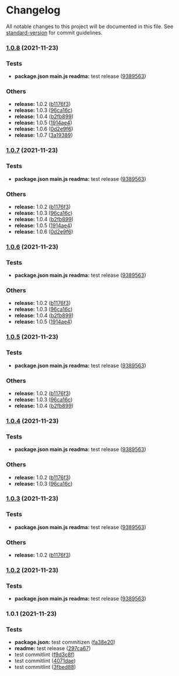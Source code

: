 # Changelog

All notable changes to this project will be documented in this file. See [standard-version](https://github.com/conventional-changelog/standard-version) for commit guidelines.

### [1.0.8](https://github.com/zhaoyangkanshijie/gitHookExample/compare/v1.0.1...v1.0.8) (2021-11-23)


### Tests

* **package.json main.js readma:** test release ([9389563](https://github.com/zhaoyangkanshijie/gitHookExample/commit/93895637c6b9ed4d32fe7b3d3ed2acd5379715ab))


### Others

* **release:** 1.0.2 ([b1176f3](https://github.com/zhaoyangkanshijie/gitHookExample/commit/b1176f30e3b304f1b5ef5e8f62acfaafa3575164))
* **release:** 1.0.3 ([96ca16c](https://github.com/zhaoyangkanshijie/gitHookExample/commit/96ca16c10845d23bd0230291a69501f3865cad8d))
* **release:** 1.0.4 ([b2fb899](https://github.com/zhaoyangkanshijie/gitHookExample/commit/b2fb899a4ed5d4cee32874a37c3410f010e6942c))
* **release:** 1.0.5 ([1914ae4](https://github.com/zhaoyangkanshijie/gitHookExample/commit/1914ae4bf17cc2476071b9b6b4ed80bf00d24e94))
* **release:** 1.0.6 ([0d2e9f6](https://github.com/zhaoyangkanshijie/gitHookExample/commit/0d2e9f605614fa8decfa1290e7b764f70849e274))
* **release:** 1.0.7 ([3a19389](https://github.com/zhaoyangkanshijie/gitHookExample/commit/3a193895f9ff50eb159752866b6b1cc07adab689))

### [1.0.7](https://github.com/zhaoyangkanshijie/gitHookExample/compare/v1.0.1...v1.0.7) (2021-11-23)


### Tests

* **package.json main.js readma:** test release ([9389563](https://github.com/zhaoyangkanshijie/gitHookExample/commit/93895637c6b9ed4d32fe7b3d3ed2acd5379715ab))


### Others

* **release:** 1.0.2 ([b1176f3](https://github.com/zhaoyangkanshijie/gitHookExample/commit/b1176f30e3b304f1b5ef5e8f62acfaafa3575164))
* **release:** 1.0.3 ([96ca16c](https://github.com/zhaoyangkanshijie/gitHookExample/commit/96ca16c10845d23bd0230291a69501f3865cad8d))
* **release:** 1.0.4 ([b2fb899](https://github.com/zhaoyangkanshijie/gitHookExample/commit/b2fb899a4ed5d4cee32874a37c3410f010e6942c))
* **release:** 1.0.5 ([1914ae4](https://github.com/zhaoyangkanshijie/gitHookExample/commit/1914ae4bf17cc2476071b9b6b4ed80bf00d24e94))
* **release:** 1.0.6 ([0d2e9f6](https://github.com/zhaoyangkanshijie/gitHookExample/commit/0d2e9f605614fa8decfa1290e7b764f70849e274))

### [1.0.6](https://github.com/zhaoyangkanshijie/gitHookExample/compare/v1.0.1...v1.0.6) (2021-11-23)


### Tests

* **package.json main.js readma:** test release ([9389563](https://github.com/zhaoyangkanshijie/gitHookExample/commit/93895637c6b9ed4d32fe7b3d3ed2acd5379715ab))


### Others

* **release:** 1.0.2 ([b1176f3](https://github.com/zhaoyangkanshijie/gitHookExample/commit/b1176f30e3b304f1b5ef5e8f62acfaafa3575164))
* **release:** 1.0.3 ([96ca16c](https://github.com/zhaoyangkanshijie/gitHookExample/commit/96ca16c10845d23bd0230291a69501f3865cad8d))
* **release:** 1.0.4 ([b2fb899](https://github.com/zhaoyangkanshijie/gitHookExample/commit/b2fb899a4ed5d4cee32874a37c3410f010e6942c))
* **release:** 1.0.5 ([1914ae4](https://github.com/zhaoyangkanshijie/gitHookExample/commit/1914ae4bf17cc2476071b9b6b4ed80bf00d24e94))

### [1.0.5](https://github.com/zhaoyangkanshijie/gitHookExample/compare/v1.0.1...v1.0.5) (2021-11-23)


### Tests

* **package.json main.js readma:** test release ([9389563](https://github.com/zhaoyangkanshijie/gitHookExample/commit/93895637c6b9ed4d32fe7b3d3ed2acd5379715ab))


### Others

* **release:** 1.0.2 ([b1176f3](https://github.com/zhaoyangkanshijie/gitHookExample/commit/b1176f30e3b304f1b5ef5e8f62acfaafa3575164))
* **release:** 1.0.3 ([96ca16c](https://github.com/zhaoyangkanshijie/gitHookExample/commit/96ca16c10845d23bd0230291a69501f3865cad8d))
* **release:** 1.0.4 ([b2fb899](https://github.com/zhaoyangkanshijie/gitHookExample/commit/b2fb899a4ed5d4cee32874a37c3410f010e6942c))

### [1.0.4](https://github.com/zhaoyangkanshijie/gitHookExample/compare/v1.0.1...v1.0.4) (2021-11-23)


### Tests

* **package.json main.js readma:** test release ([9389563](https://github.com/zhaoyangkanshijie/gitHookExample/commit/93895637c6b9ed4d32fe7b3d3ed2acd5379715ab))


### Others

* **release:** 1.0.2 ([b1176f3](https://github.com/zhaoyangkanshijie/gitHookExample/commit/b1176f30e3b304f1b5ef5e8f62acfaafa3575164))
* **release:** 1.0.3 ([96ca16c](https://github.com/zhaoyangkanshijie/gitHookExample/commit/96ca16c10845d23bd0230291a69501f3865cad8d))

### [1.0.3](https://github.com/zhaoyangkanshijie/gitHookExample/compare/v1.0.1...v1.0.3) (2021-11-23)


### Tests

* **package.json main.js readma:** test release ([9389563](https://github.com/zhaoyangkanshijie/gitHookExample/commit/93895637c6b9ed4d32fe7b3d3ed2acd5379715ab))


### Others

* **release:** 1.0.2 ([b1176f3](https://github.com/zhaoyangkanshijie/gitHookExample/commit/b1176f30e3b304f1b5ef5e8f62acfaafa3575164))

### [1.0.2](https://github.com/zhaoyangkanshijie/gitHookExample/compare/v1.0.1...v1.0.2) (2021-11-23)


### Tests

* **package.json main.js readma:** test release ([9389563](https://github.com/zhaoyangkanshijie/gitHookExample/commit/93895637c6b9ed4d32fe7b3d3ed2acd5379715ab))

### 1.0.1 (2021-11-23)


### Tests

* **package.json:** test commitizen ([fa38e20](https://github.com/zhaoyangkanshijie/gitHookExample/commit/fa38e2058fc0af08844c35944460adfa605302b5))
* **readme:** test release ([297ca67](https://github.com/zhaoyangkanshijie/gitHookExample/commit/297ca67fc528faa2cca63888477496e104be2a49))
* test commitlint ([f9d3c8f](https://github.com/zhaoyangkanshijie/gitHookExample/commit/f9d3c8f3916af904d47cc2ff29a2e2e71d4e2d90))
* test commitlint ([4071dae](https://github.com/zhaoyangkanshijie/gitHookExample/commit/4071dae0fae0ffb5d2b7a592074c410b5f6924db))
* test commitlint ([3fbed88](https://github.com/zhaoyangkanshijie/gitHookExample/commit/3fbed8882bf0e035a0326472b00e4a157dbe5af9))
